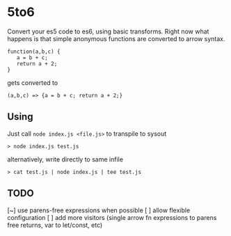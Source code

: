 # 5to6

Convert your es5 code to es6, using basic transforms.
Right now what happens is that simple anonymous functions are converted to arrow syntax.

```
function(a,b,c) {
   a = b + c;
   return a + 2;
}
```

gets converted to
```
(a,b,c) => {a = b + c; return a + 2;}
```

## Using

Just call ```node index.js <file.js>``` to transpile to sysout
```
> node index.js test.js
```

alternatively, write directly to same infile

```
> cat test.js | node index.js | tee test.js

```

## TODO
[~] use parens-free expressions when possible
[ ] allow flexible configuration
[ ] add more visitors (single arrow fn expressions to parens free returns, var to let/const, etc)